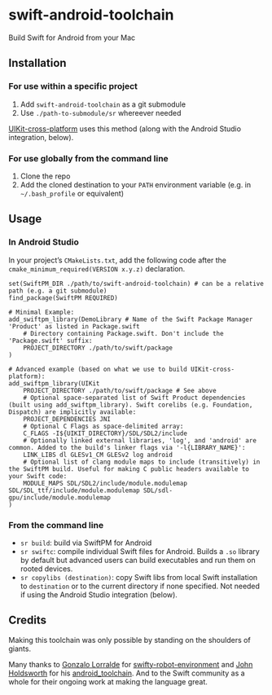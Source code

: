 # swift-android-toolchain
Build Swift for Android from your Mac


## Installation

### For use within a specific project

1. Add `swift-android-toolchain` as a git submodule
2. Use `./path-to-submodule/sr` whereever needed

[UIKit-cross-platform](https://github.com/flowkey/UIKit-cross-platform) uses this method (along with the Android Studio integration, below).


### For use globally from the command line

1. Clone the repo
1. Add the cloned destination to your `PATH` environment variable (e.g. in `~/.bash_profile` or equivalent)


## Usage

### In Android Studio

In your project’s `CMakeLists.txt`, add the following code after the `cmake_minimum_required(VERSION x.y.z)` declaration.


```
set(SwiftPM_DIR ./path/to/swift-android-toolchain) # can be a relative path (e.g. a git submodule)
find_package(SwiftPM REQUIRED)

# Minimal Example:
add_swiftpm_library(DemoLibrary # Name of the Swift Package Manager 'Product' as listed in Package.swift
    # Directory containing Package.swift. Don't include the 'Package.swift' suffix:
    PROJECT_DIRECTORY ./path/to/swift/package
)

# Advanced example (based on what we use to build UIKit-cross-platform):
add_swiftpm_library(UIKit
    PROJECT_DIRECTORY ./path/to/swift/package # See above
    # Optional space-separated list of Swift Product dependencies (built using add_swiftpm_library). Swift corelibs (e.g. Foundation, Dispatch) are implicitly available:
    PROJECT_DEPENDENCIES JNI
    # Optional C Flags as space-delimited array:
    C_FLAGS -I${UIKIT_DIRECTORY}/SDL/SDL2/include
    # Optionally linked external libraries, 'log', and 'android' are common. Added to the build's linker flags via '-l{LIBRARY_NAME}':
    LINK_LIBS dl GLESv1_CM GLESv2 log android
    # Optional list of clang module maps to include (transitively) in the SwiftPM build. Useful for making C public headers available to your Swift code:
    MODULE_MAPS SDL/SDL2/include/module.modulemap SDL/SDL_ttf/include/module.modulemap SDL/sdl-gpu/include/module.modulemap
)
```

### From the command line

- `sr build`: build via SwiftPM for Android
- `sr swiftc`: compile individual Swift files for Android. Builds a `.so` library by default but advanced users can build executables and run them on rooted devices.
- `sr copylibs (destination)`: copy Swift libs from local Swift installation to `destination` or to the current directory if none specified. Not needed if using the Android Studio integration (below).


## Credits

Making this toolchain was only possible by standing on the shoulders of giants.

Many thanks to [Gonzalo Lorralde](https://github.com/gonzalolarralde) for [swifty-robot-environment](https://github.com/gonzalolarralde/swifty-robot-environment) and [John Holdsworth](https://github.com/johnno1962) for his [android_toolchain](https://github.com/SwiftJava/android_toolchain). And to the Swift community as a whole for their ongoing work at making the language great.
